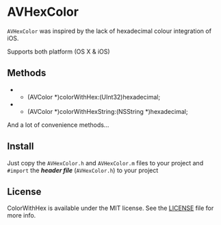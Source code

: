 AVHexColor
===============================
`AVHexColor` was inspired by the lack of hexadecimal colour integration of iOS.

Supports both platform (OS X & iOS)

Methods
-------------------------------
+ + (AVColor *)colorWithHex:(UInt32)hexadecimal;
+ + (AVColor *)colorWithHexString:(NSString *)hexadecimal;

And a lot of convenience methods...

Install
-------------------------------
Just copy the `AVHexColor.h` and `AVHexColor.m` files to your project and `#import` the ***header file*** (`AVHexColor.h`) to your project

License
-------------------------------
ColorWithHex is available under the MIT license. See the [LICENSE](https://github.com/anjerodesu/AVColorWithHex/blob/master/LICENCE "License File") file for more info.